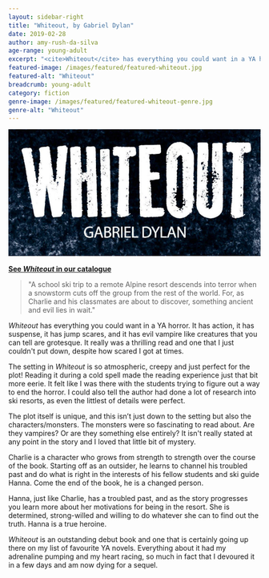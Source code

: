 ```yaml
---
layout: sidebar-right
title: "Whiteout, by Gabriel Dylan"
date: 2019-02-28
author: amy-rush-da-silva
age-range: young-adult
excerpt: "<cite>Whiteout</cite> has everything you could want in a YA horror."
featured-image: /images/featured/featured-whiteout.jpg
featured-alt: "Whiteout"
breadcrumb: young-adult
category: fiction
genre-image: /images/featured/featured-whiteout-genre.jpg
genre-alt: "Whiteout"
---
```


![Whiteout](/images/featured/featured-whiteout.jpg)

**[See <cite>Whiteout</cite> in our catalogue](https://suffolk.spydus.co.uk/cgi-bin/spydus.exe/ENQ/OPAC/BIBENQ?BRN=2492494)**

> "A school ski trip to a remote Alpine resort descends into terror when a snowstorm cuts off the group from the rest of the world. For, as Charlie and his classmates are about to discover, something ancient and evil lies in wait."

<cite>Whiteout</cite> has everything you could want in a YA horror. It has action, it has suspense, it has jump scares, and it has evil vampire like creatures that you can tell are grotesque. It really was a thrilling read and one that I just couldn't put down, despite how scared I got at times.

The setting in <cite>Whiteout</cite> is so atmospheric, creepy and just perfect for the plot! Reading it during a cold spell made the reading experience just that bit more eerie. It felt like I was there with the students trying to figure out a way to end the horror. I could also tell the author had done a lot of research into ski resorts, as even the littlest of details were perfect.

The plot itself is unique, and this isn’t just down to the setting but also the characters/monsters. The monsters were so fascinating to read about. Are they vampires? Or are they something else entirely? It isn't really stated at any point in the story and I loved that little bit of mystery.

Charlie is a character who grows from strength to strength over the course of the book. Starting off as an outsider, he learns to channel his troubled past and do what is right in the interests of his fellow students and ski guide Hanna. Come the end of the book, he is a changed person.

Hanna, just like Charlie, has a troubled past, and as the story progresses you learn more about her motivations for being in the resort. She is determined, strong-willed and willing to do whatever she can to find out the truth. Hanna is a true heroine.

<cite>Whiteout</cite> is an outstanding debut book and one that is certainly going up there on my list of favourite YA novels. Everything about it had my adrenaline pumping and my heart racing, so much in fact that I devoured it in a few days and am now dying for a sequel.
